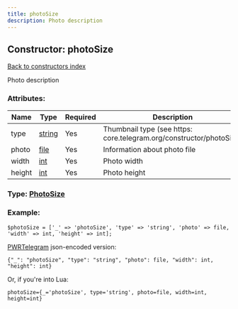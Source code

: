 ```yaml
---
title: photoSize
description: Photo description
---
```

## Constructor: photoSize  
[Back to constructors index](index.md)



Photo description

### Attributes:

| Name     |    Type       | Required | Description |
|----------|---------------|----------|-------------|
|type|[string](../types/string.md) | Yes|Thumbnail type (see https: core.telegram.org/constructor/photoSize)|
|photo|[file](../types/file.md) | Yes|Information about photo file|
|width|[int](../types/int.md) | Yes|Photo width|
|height|[int](../types/int.md) | Yes|Photo height|



### Type: [PhotoSize](../types/PhotoSize.md)


### Example:

```
$photoSize = ['_' => 'photoSize', 'type' => 'string', 'photo' => file, 'width' => int, 'height' => int];
```  

[PWRTelegram](https://pwrtelegram.xyz) json-encoded version:

```
{"_": "photoSize", "type": "string", "photo": file, "width": int, "height": int}
```


Or, if you're into Lua:  


```
photoSize={_='photoSize', type='string', photo=file, width=int, height=int}

```


